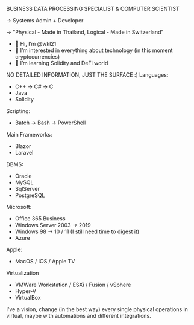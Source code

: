BUSINESS DATA PROCESSING SPECIALIST & COMPUTER SCIENTIST

-> Systems Admin + Developer 

-> "Physical - Made in Thailand, Logical - Made in Switzerland"

- 👋 Hi, I’m @wkl21
- 👀 I’m interested in everything about technology (in this moment cryptocurrencies)
- 🌱 I’m learning Solidity and DeFi world

NO DETAILED INFORMATION, JUST THE SURFACE :)
Languages:
- C++ -> C# -> C
- Java
- Solidity

Scripting:
- Batch -> Bash -> PowerShell

Main Frameworks:
- Blazor
- Laravel

DBMS:
- Oracle
- MySQL
- SqlServer
- PostgreSQL

Microsoft:
- Office 365 Business
- Windows Server 2003 -> 2019
- Windows 98 -> 10 / 11 (I still need time to digest it)
- Azure

Apple:
- MacOS / IOS / Apple TV

Virtualization
- VMWare Workstation / ESXi / Fusion / vSphere
- Hyper-V
- VirtualBox

I've a vision, change (in the best way) every single physical operations in virtual, maybe with automations and different integrations.
